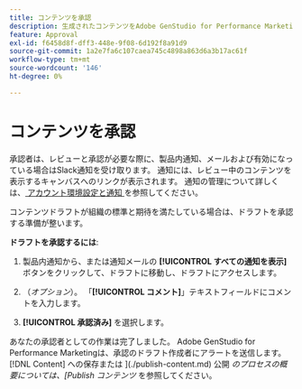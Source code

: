 ```yaml
---
title: コンテンツを承認
description: 生成されたコンテンツをAdobe GenStudio for Performance Marketingで承認する方法を説明します。
feature: Approval
exl-id: f6458d8f-dff3-448e-9f08-6d192f8a91d9
source-git-commit: 1a2e7fa6c107caea745c4898a863d6a3b17ac61f
workflow-type: tm+mt
source-wordcount: '146'
ht-degree: 0%

---
```


# コンテンツを承認

承認者は、レビューと承認が必要な際に、製品内通知、メールおよび有効になっている場合はSlack通知を受け取ります。 通知には、レビュー中のコンテンツを表示するキャンバスへのリンクが表示されます。 通知の管理について詳しくは、[ アカウント環境設定と通知 ](https://experienceleague.adobe.com/en/docs/core-services/interface/features/account-preferences) を参照してください。

コンテンツドラフトが組織の標準と期待を満たしている場合は、ドラフトを承認する準備が整います。

**ドラフトを承認するには**:

1. 製品内通知から、または通知メールの **[!UICONTROL すべての通知を表示]** ボタンをクリックして、ドラフトに移動し、ドラフトにアクセスします。

1. （_オプション_）。 「**[!UICONTROL コメント]**」テキストフィールドにコメントを入力します。

1. **[!UICONTROL 承認済み]** を選択します。

あなたの承認者としての作業は完了しました。 Adobe GenStudio for Performance Marketingは、承認のドラフト作成者にアラートを送信します。 [!DNL Content] への保存または ](./publish-content.md) 公開 _のプロセスの概要については、[Publish コンテンツ_ を参照してください。
